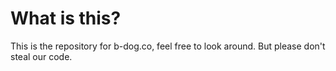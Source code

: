 # What is this?
This is the repository for b-dog.co, feel free to look around. But please don't steal our code.